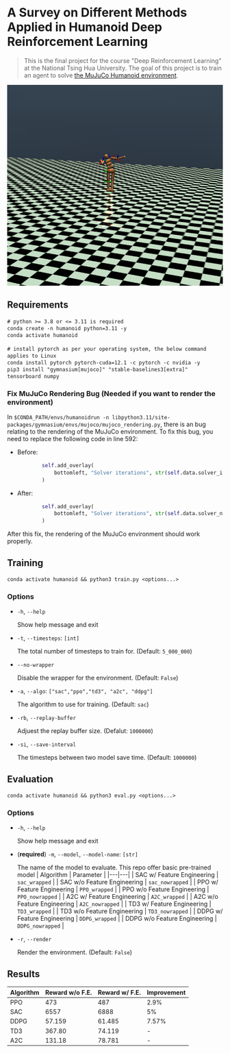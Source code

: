 # A Survey on Different Methods Applied in Humanoid Deep Reinforcement Learning

> This is the final project for the course "Deep Reinforcement Learning" at the National Tsing Hua University.
> The goal of this project is to train an agent to solve [the MuJuCo Humanoid environment](https://gymnasium.farama.org/main/environments/mujoco/humanoid/).

![The image of result in render mode](./Walk-Away.png)

## Requirements

```setup
# python >= 3.8 or <= 3.11 is required
conda create -n humanoid python=3.11 -y
conda activate humanoid

# install pytorch as per your operating system, the below command applies to Linux
conda install pytorch pytorch-cuda=12.1 -c pytorch -c nvidia -y
pip3 install "gymnasium[mujoco]" "stable-baselines3[extra]" tensorboard numpy
```

### Fix MuJuCo Rendering Bug (Needed if you want to render the environment)

In `$CONDA_PATH/envs/humanoidrun -n libpython3.11/site-packages/gymnasium/envs/mujoco/mujoco_rendering.py`, there is an bug relating to the rendering of the MuJuCo environment.
To fix this bug, you need to replace the following code in line 592:

- Before:

    ```python
            self.add_overlay(
                bottomleft, "Solver iterations", str(self.data.solver_iter + 1)
            )
    ```

- After:

    ```python
            self.add_overlay(
                bottomleft, "Solver iterations", str(self.data.solver_niter + 1)
            )
    ```

After this fix, the rendering of the MuJuCo environment should work properly.

## Training

```train
conda activate humanoid && python3 train.py <options...>
```

### Options

- `-h`, `--help`

    Show help message and exit

- `-t`, `--timesteps`: `[int]`

    The total number of timesteps to train for. (Default: `5_000_000`)

- `--no-wrapper`

    Disable the wrapper for the environment. (Default: `False`)

- `-a`, `--algo`: `["sac","ppo","td3", "a2c", "ddpg"]`

    The algorithm to use for training. (Default: `sac`)

- `-rb`, `--replay-buffer`

    Adjuest the replay buffer size. (Defalut: `1000000`)

- `-si`, `--save-interval`

    The timesteps between two model save time. (Default: `1000000`)

## Evaluation

```eval
conda activate humanoid && python3 eval.py <options...>
```

### Options

- `-h`, `--help`

    Show help message and exit

- (**required**) `-m`, `--model`, `--model-name`: `[str]`

    The name of the model to evaluate.
    This repo offer basic pre-trained model
    | Algorithm | Parameter |
    |---|---|
    | SAC w/ Feature Engineering | `sac_wrapped` |
    | SAC w/o Feature Engineering | `sac_nowrapped` |
    | PPO w/ Feature Engineering | `PPO_wrapped` |
    | PPO w/o Feature Engineering | `PPO_nowrapped` |
    | A2C w/ Feature Engineering | `A2C_wrapped` |
    | A2C w/o Feature Engineering | `A2C_nowrapped` |
    | TD3 w/ Feature Engineering | `TD3_wrapped` |
    | TD3 w/o Feature Engineering | `TD3_nowrapped` |
    | DDPG w/ Feature Engineering | `DDPG_wrapped` |
    | DDPG w/o Feature Engineering | `DDPG_nowrapped` |

- `-r`, `--render`

     Render the environment. (Default: `False`)

## Results

| Algorithm | Reward w/o F.E. | Reward w/ F.E. |Improvement |
|---|---|---|---|
| PPO | 473 | 487 | 2.9% |
| SAC | 6557 | 6888 | 5% |
| DDPG | 57.159 | 61.485 | 7.57% |
| TD3 | 367.80 | 74.119 | - |
| A2C | 131.18 | 78.781 | - |
